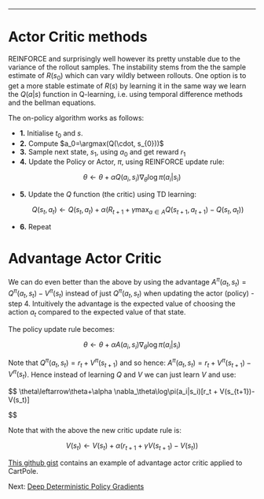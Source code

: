___

# Actor Critic methods

REINFORCE and surprisingly well however its pretty unstable due to the variance of the rollout samples. The instability stems from the the sample estimate of $R(s_0)$ which can vary wildly between rollouts. One option is to get a more stable estimate of $R(s)$ by learning it in the same way we learn the $Q(a|s)$ function in Q-learning, i.e. using temporal difference methods and the bellman equations.

The on-policy algorithm works as follows:

- __1.__ Initialise $t_0$ and $s$. 
- __2.__ Compute $a_0=\argmax(Q(\cdot, s_{0}))$
- __3.__ Sample next state, $s_1$, using $a_0$ and get reward $r_1$
- __4.__ Update the Policy or Actor, $\pi$, using REINFORCE update rule:

$$
\theta\leftarrow\theta+\alpha Q(a_i, s_i)\nabla_\theta\log\pi(a_i|s_i)
$$

- __5.__ Update the $Q$ function (the critic) using TD learning:
    
    $$
    Q(s_t,a_t) \leftarrow Q(s_t,a_t)  + \alpha (R_{t+1} + \gamma \max_{a\in A} Q(s_{t+1},a_{t+1}) - Q(s_t,a_t))
    $$
    
- __6.__ Repeat

# Advantage Actor Critic

We can do even better than the above by using the advantage $A^{\pi}(a_t, s_t) = Q^{\pi}(a_t, s_t) - V^{\pi}(s_t)$ instead of just $Q^{\pi}(a_t, s_t)$ when updating the actor (policy) - step 4. Intuitively the advantage is the expected value of choosing the action $a_t$ compared to the expected value of that state.

The policy update rule becomes:

$$
\theta\leftarrow\theta+\alpha A(a_i,s_i)\nabla_\theta\log\pi(a_i|s_i)
$$

Note that $Q^{\pi}(a_t, s_t)=r_t+V^{\pi}(s_{t+1})$ and so hence: $A^{\pi}(a_t, s_t) = r_t + V^{\pi}(s_{t+1}) - V^{\pi}(s_t)$. Hence instead of learning $Q$ and $V$ we can just learn $V$ and use:

$$
\theta\leftarrow\theta+\alpha \nabla_\theta\log\pi(a_i|s_i)[r_t + V(s_{t+1})-V(s_t)]

$$

Note that with the above the new critic update rule is:

$$
V(s_t) \leftarrow V(s_t)  + \alpha (r_{t+1} + \gamma V(s_{t+1}) - V(s_t))
$$

[This github gist](https://gist.github.com/mauicv/c8650ddc6aaf9e1deb9f33dc2f14ccc3) contains an example of advantage actor critic applied to CartPole.

Next: [Deep Deterministic Policy Gradients](#/posts/continuous-control-rl-ddpg)